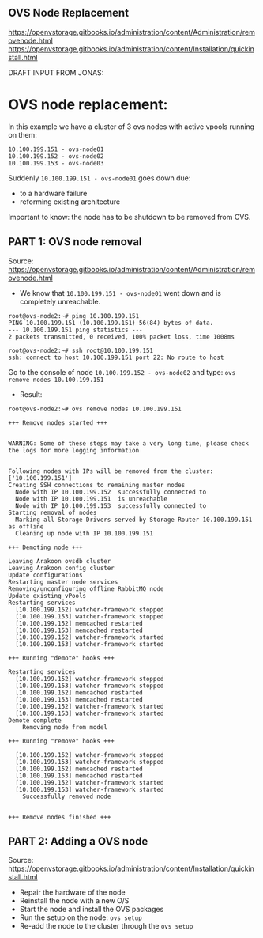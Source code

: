 ## OVS Node Replacement

https://openvstorage.gitbooks.io/administration/content/Administration/removenode.html
https://openvstorage.gitbooks.io/administration/content/Installation/quickinstall.html

DRAFT INPUT FROM JONAS:

OVS node replacement:
=====================

In this example we have a cluster of 3 ovs nodes with active vpools running on them:
```
10.100.199.151 - ovs-node01
10.100.199.152 - ovs-node02
10.100.199.153 - ovs-node03
```

Suddenly `10.100.199.151 - ovs-node01` goes down due:
 - to a hardware failure
 - reforming existing architecture

Important to know: the node has to be shutdown to be removed from OVS.

PART 1: OVS node removal
------------------------

Source: https://openvstorage.gitbooks.io/administration/content/Administration/removenode.html

* We know that `10.100.199.151 - ovs-node01` went down and is completely unreachable.
```
root@ovs-node2:~# ping 10.100.199.151
PING 10.100.199.151 (10.100.199.151) 56(84) bytes of data.
--- 10.100.199.151 ping statistics ---
2 packets transmitted, 0 received, 100% packet loss, time 1008ms

root@ovs-node2:~# ssh root@10.100.199.151
ssh: connect to host 10.100.199.151 port 22: No route to host
```

Go to the console of node `10.100.199.152 - ovs-node02` and type: `ovs remove nodes 10.100.199.151`

* Result:
```
root@ovs-node2:~# ovs remove nodes 10.100.199.151

+++ Remove nodes started +++


WARNING: Some of these steps may take a very long time, please check the logs for more logging information


Following nodes with IPs will be removed from the cluster: ['10.100.199.151']
Creating SSH connections to remaining master nodes
  Node with IP 10.100.199.152  successfully connected to
  Node with IP 10.100.199.151  is unreachable
  Node with IP 10.100.199.153  successfully connected to
Starting removal of nodes
  Marking all Storage Drivers served by Storage Router 10.100.199.151 as offline
  Cleaning up node with IP 10.100.199.151

+++ Demoting node +++

Leaving Arakoon ovsdb cluster
Leaving Arakoon config cluster
Update configurations
Restarting master node services
Removing/unconfiguring offline RabbitMQ node
Update existing vPools
Restarting services
  [10.100.199.152] watcher-framework stopped
  [10.100.199.153] watcher-framework stopped
  [10.100.199.152] memcached restarted
  [10.100.199.153] memcached restarted
  [10.100.199.152] watcher-framework started
  [10.100.199.153] watcher-framework started

+++ Running "demote" hooks +++

Restarting services
  [10.100.199.152] watcher-framework stopped
  [10.100.199.153] watcher-framework stopped
  [10.100.199.152] memcached restarted
  [10.100.199.153] memcached restarted
  [10.100.199.152] watcher-framework started
  [10.100.199.153] watcher-framework started
Demote complete
    Removing node from model

+++ Running "remove" hooks +++

  [10.100.199.152] watcher-framework stopped
  [10.100.199.153] watcher-framework stopped
  [10.100.199.152] memcached restarted
  [10.100.199.153] memcached restarted
  [10.100.199.152] watcher-framework started
  [10.100.199.153] watcher-framework started
    Successfully removed node


+++ Remove nodes finished +++
```

PART 2: Adding a OVS node
-------------------------

Source: https://openvstorage.gitbooks.io/administration/content/Installation/quickinstall.html

* Repair the hardware of the node
* Reinstall the node with a new O/S
* Start the node and install the OVS packages
* Run the setup on the node: `ovs setup`
* Re-add the node to the cluster through the `ovs setup`
